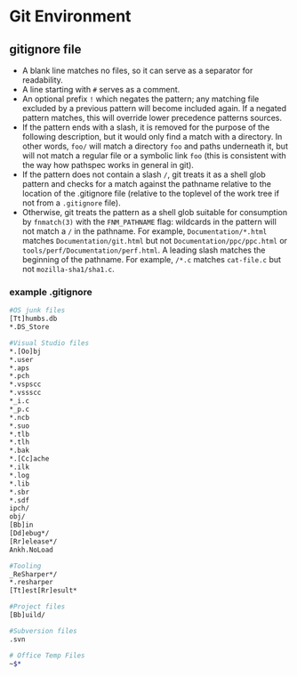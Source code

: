 
# Git Environment

## gitignore file
- A blank line matches no files, so it can serve as a separator for readability.
- A line starting with `#` serves as a comment.
- An optional prefix `!` which negates the pattern; any matching file excluded by a previous pattern will become included again. If a negated pattern matches, this will override lower precedence patterns sources.
- If the pattern ends with a slash, it is removed for the purpose of the following description, but it would only find a match with a directory. In other words, `foo/` will match a directory `foo` and paths underneath it, but will not match a regular file or a symbolic link `foo` (this is consistent with the way how pathspec works in general in git).
- If the pattern does not contain a slash `/`, git treats it as a shell glob pattern and checks for a match against the pathname relative to the location of the .gitignore file (relative to the toplevel of the work tree if not from a `.gitignore` file).
- Otherwise, git treats the pattern as a shell glob suitable for consumption by `fnmatch(3)` with the `FNM_PATHNAME` flag: wildcards in the pattern will not match a `/` in the pathname. For example, `Documentation/*.html` matches `Documentation/git.html` but not `Documentation/ppc/ppc.html` or `tools/perf/Documentation/perf.html`.
A leading slash matches the beginning of the pathname. For example, `/*.c` matches `cat-file.c` but not `mozilla-sha1/sha1.c`.

### example .gitignore
```sh
#OS junk files
[Tt]humbs.db
*.DS_Store

#Visual Studio files
*.[Oo]bj
*.user
*.aps
*.pch
*.vspscc
*.vssscc
*_i.c
*_p.c
*.ncb
*.suo
*.tlb
*.tlh
*.bak
*.[Cc]ache
*.ilk
*.log
*.lib
*.sbr
*.sdf
ipch/
obj/
[Bb]in
[Dd]ebug*/
[Rr]elease*/
Ankh.NoLoad

#Tooling
_ReSharper*/
*.resharper
[Tt]est[Rr]esult*

#Project files
[Bb]uild/

#Subversion files
.svn

# Office Temp Files
~$*
```


